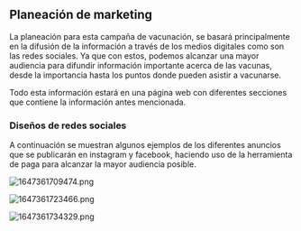 ## Planeación de marketing

La planeación para esta campaña de vacunación, se basará principalmente en la difusión de la información a través de los medios digitales como son las redes sociales. Ya que con estos, podemos alcanzar una mayor audiencia para difundir información importante acerca de las vacunas, desde la importancia hasta los puntos donde pueden asistir a vacunarse. 

Todo esta información estará en una página web con diferentes secciones que contiene la información antes mencionada.

### Diseños de redes sociales

A continuación se muestran algunos ejemplos de los diferentes anuncios que se publicarán en instagram y facebook, haciendo uso de la herramienta de paga para alcanzar la mayor audiencia posible.

![1647361709474.png](image/planeación/1647361709474.png)


![1647361723466.png](image/planeación/1647361723466.png)

![1647361734329.png](image/planeación/1647361734329.png)
